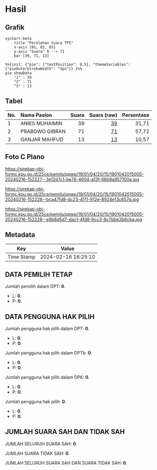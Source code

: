 # Hasil

## Grafik

```mermaid
xychart-beta
    title "Perolehan Suara TPS"
    x-axis [01, 02, 03]
    y-axis "Suara" 0 --> 71
    bar [39, 71, 13]
```

```mermaid
%%{init: {"pie": {"textPosition": 0.5}, "themeVariables": {"pieOuterStrokeWidth": "5px"}} }%%
pie showData
    "1" : 39
    "2" : 71
    "3" : 13
```

## Tabel

| No. | Nama Paslon    | Suara | Suara (raw) | Persentase |
|:--- |:-------------- | -----:| -----------:| ----------:|
| 1   | ANIES MUHAIMIN | 39    | [39][p-1]   | 31,71      |
| 2   | PRABOWO GIBRAN | 71    | [71][p-2]   | 57,72      |
| 3   | GANJAR MAHFUD  | 13    | [13][p-3]   | 10,57      |


[p-1]: https://github.com/gigit-pemilu/pemilu-2024-19-kepulauan-bangka-belitung/blob/main/pilpres/hitung-suara/sub/19-kepulauan-bangka-belitung/sub/01-bangka/sub/04-mendo-barat/sub/2015-petaling-banjar/sub/005-tps/sub/paslon-1.txt
[p-2]: https://github.com/gigit-pemilu/pemilu-2024-19-kepulauan-bangka-belitung/blob/main/pilpres/hitung-suara/sub/19-kepulauan-bangka-belitung/sub/01-bangka/sub/04-mendo-barat/sub/2015-petaling-banjar/sub/005-tps/sub/paslon-2.txt
[p-3]: https://github.com/gigit-pemilu/pemilu-2024-19-kepulauan-bangka-belitung/blob/main/pilpres/hitung-suara/sub/19-kepulauan-bangka-belitung/sub/01-bangka/sub/04-mendo-barat/sub/2015-petaling-banjar/sub/005-tps/sub/paslon-3.txt

## Foto C Plano

https://sirekap-obj-formc.kpu.go.id/25ce/pemilu/ppwp/19/01/04/20/15/1901042015005-20240216-152227--3e12d7c1-be76-4604-a13f-66b8a957100a.jpg

https://sirekap-obj-formc.kpu.go.id/25ce/pemilu/ppwp/19/01/04/20/15/1901042015005-20240216-152228--bca47fd8-dc23-4111-912e-8924e13c657d.jpg

https://sirekap-obj-formc.kpu.go.id/25ce/pemilu/ppwp/19/01/04/20/15/1901042015005-20240216-152228--e9b8d5d7-dac1-4fd8-9cc3-8c7bbe2b6cba.jpg


## Metadata

| Key        | Value               |
| ---------- | ------------------- |
| Time Stamp | 2024-02-16 16:25:10 |


## DATA PEMILIH TETAP

Jumlah pemilih dalam DPT: **0**.
 * L: **0**.
 * P: **0**.

## DATA PENGGUNA HAK PILIH

Jumlah pengguna hak pilih dalam DPT: **0**.
 * L: **0**.
 * P: **0**.

Jumlah pengguna hak pilih dalam DPTb: **0**.
 * L: **0**.
 * P: **0**.

Jumlah pengguna hak pilih dalam DPK: **0**.
 * L: **0**.
 * P: **0**.

Jumlah pengguna hak pilih: **0**.
 * L: **0**.
 * P: **0**.

## JUMLAH SUARA SAH DAN TIDAK SAH

JUMLAH SELURUH SUARA SAH: **0**.

JUMLAH SUARA TIDAK SAH: **0**.

JUMLAH SELURUH SUARA SAH DAN SUARA TIDAK SAH: **0**.


